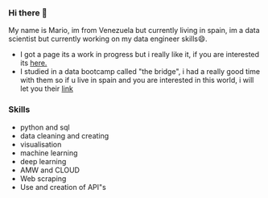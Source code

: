 ### Hi there 👋

My name is Mario, im from Venezuela but currently living in spain, im a data scientist but currently working on my data engineer skills😄.

* I got a page its a work in progress but i really like it, if you are interested its [here.](mariomassaro.github.io)
* I studied in a data bootcamp called "the bridge", i had a really good time with them so if u live in spain and you are interested in this world, i will let you their [link](https://thebridge.tech/)

### Skills 
  - python and sql
  - data cleaning and creating
  - visualisation 
  - machine learning
  - deep learning
  - AMW and CLOUD
  - Web scraping
  - Use and creation of API"s
  


<!--
**MarioMassaro/MarioMassaro** is a ✨ _special_ ✨ repository because its `README.md` (this file) appears on your GitHub profile.

Here are some ideas to get you started:

- 🔭 I’m currently working on ...
- 🌱 I’m currently learning ...
- 👯 I’m looking to collaborate on ...
- 🤔 I’m looking for help with ...
- 💬 Ask me about ...
- 📫 How to reach me: ...
- 😄 Pronouns: ...
- ⚡ Fun fact: ...
-->
